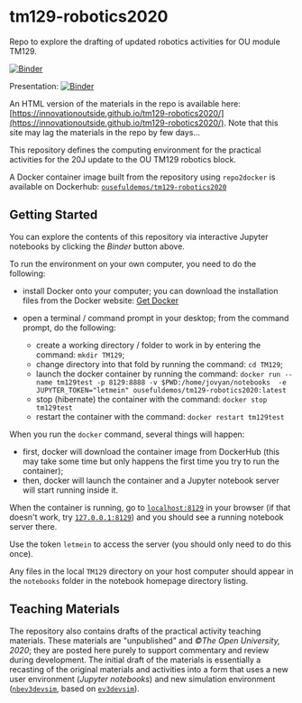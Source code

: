# tm129-robotics2020
Repo to explore the drafting of updated robotics activities for OU module TM129.

[![Binder](https://mybinder.org/badge_logo.svg)](https://gke.mybinder.org/v2/gh/innovationOUtside/tm129-robotics2020/master)

Presentation: [![Binder](https://mybinder.org/badge_logo.svg)](https://gke.mybinder.org/v2/gh/innovationOUtside/tm129-robotics2020/master?filepath=seminar_tm129_robotics_overview.md)

An HTML version of the materials in the repo is available here: [https://innovationoutside.github.io/tm129-robotics2020/](https://innovationoutside.github.io/tm129-robotics2020/). Note that this site may lag the materials in the repo by few days...

This repository defines the computing environment for the practical activities for the 20J update to the OU TM129 robotics block.

A Docker container image built from the repository using `repo2docker` is available on Dockerhub: [`ousefuldemos/tm129-robotics2020`](https://hub.docker.com/repository/docker/ousefuldemos/tm129-robotics2020)

## Getting Started
You can explore the contents of this repository via interactive Jupyter notebooks by clicking the *Binder* button above.

To run the environment on your own computer, you need to do the following:

- install Docker onto your computer; you can download the installation files from the Docker website: [Get Docker](https://docs.docker.com/get-docker/)

- open a terminal / command prompt in your desktop; from the command prompt, do the following:
  - create a working directory / folder to work in by entering the command: `mkdir TM129`;
  - change directory into that fold by running the command: `cd TM129`;
  - launch the docker container by running the command: `docker run --name tm129test -p 8129:8888 -v $PWD:/home/jovyan/notebooks  -e JUPYTER_TOKEN="letmein" ousefuldemos/tm129-robotics2020:latest`
  - stop (hibernate) the container with the command: `docker stop tm129test`
  - restart the container with the command: `docker restart tm129test`
  
When you run the `docker` command, several things will happen:
 
 - first, docker will download the container image from DockerHub (this may take some time but only happens the first time you try to run the container);
 - then, docker will launch the container and a Jupyter notebook server will start running inside it.
 
When the container is running, go to [`localhost:8129`](http://localhost:8129) in your browser (if that doesn't work, try [`127.0.0.1:8129`](http://127.0.0.1:8129)) and you should see a running notebook server there.

Use the token `letmein` to access the server (you should only need to do this once).
 
Any files in the local `TM129` directory on your host computer should appear in the `notebooks` folder in the notebook homepage directory listing.

## Teaching Materials

The repository also contains drafts of the practical activity teaching materials. These materials are "unpublished" and *©The Open University, 2020*; they are posted here purely to support commentary and review during development. The initial draft of the materials is essentially a recasting of the original materials and activities into a form that uses a new user environment (*Jupyter notebooks*) and new simulation environment ([`nbev3devsim`](https://github.com/innovationOUtside/nbev3devsim), based on [`ev3devsim`](https://github.com/QuirkyCort/ev3dev-sim)).
